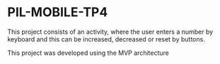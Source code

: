 # PIL-MOBILE-TP4

This project consists of an activity, where the user enters a number by keyboard and this can be increased, decreased or reset by buttons.

This project was developed using the MVP architecture
